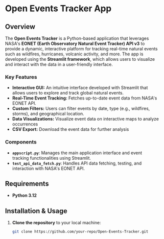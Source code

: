 # Open Events Tracker App

## Overview

The **Open Events Tracker** is a Python-based application that leverages NASA's **EONET (Earth Observatory Natural Event Tracker) API v3** to provide a dynamic, interactive platform for tracking real-time natural events such as wildfires, hurricanes, volcanic activity, and more. The app is developed using the **Streamlit framework**, which allows users to visualize and interact with the data in a user-friendly interface.

### Key Features
- **Interactive GUI:** An intuitive interface developed with Streamlit that allows users to explore and track global natural events.
- **Real-Time Event Tracking:** Fetches up-to-date event data from NASA's EONET API.
- **Custom Filters:** Users can filter events by date, type (e.g., wildfires, storms), and geographical location.
- **Data Visualizations:** Visualize event data on interactive maps to analyze occurrences
- **CSV Export:** Download the event data for further analysis

### Components
- **`appscript.py`**: Manages the main application interface and event tracking functionalities using Streamlit.
- **`test_api_data_fetch.py`**: Handles API data fetching, testing, and interaction with NASA's EONET API.


## Requirements
- **Python 3.12**

## Installation & Usage

1. **Clone the repository** to your local machine:
   ```bash
   git clone https://github.com/your-repo/Open-Events-Tracker.git
